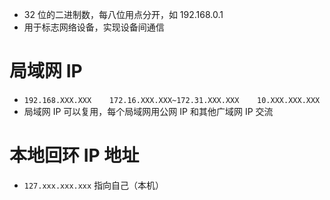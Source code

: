 + 32 位的二进制数，每八位用点分开，如 192.168.0.1
+ 用于标志网络设备，实现设备间通信

# 局域网 IP
+ `192.168.XXX.XXX    172.16.XXX.XXX~172.31.XXX.XXX    10.XXX.XXX.XXX`
+ 局域网 IP 可以复用，每个局域网用公网 IP 和其他广域网 IP 交流
# 本地回环 IP 地址
+ `127.xxx.xxx.xxx` 指向自己（本机）